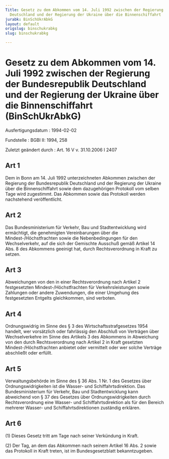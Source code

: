 ```yaml
---
Title: Gesetz zu dem Abkommen vom 14. Juli 1992 zwischen der Regierung der Bundesrepublik
  Deutschland und der Regierung der Ukraine über die Binnenschiffahrt
jurabk: BinSchUkrAbkG
layout: default
origslug: binschukrabkg
slug: binschukrabkg

---
```


# Gesetz zu dem Abkommen vom 14. Juli 1992 zwischen der Regierung der Bundesrepublik Deutschland und der Regierung der Ukraine über die Binnenschiffahrt (BinSchUkrAbkG)

Ausfertigungsdatum
:   1994-02-02

Fundstelle
:   BGBl II: 1994, 258

Zuletzt geändert durch
:   Art. 16 V v. 31.10.2006 I 2407


## Art 1

Dem in Bonn am 14. Juli 1992 unterzeichneten Abkommen zwischen der
Regierung der Bundesrepublik Deutschland und der Regierung der Ukraine
über die Binnenschiffahrt sowie dem dazugehörigen Protokoll vom selben
Tage wird zugestimmt. Das Abkommen sowie das Protokoll werden
nachstehend veröffentlicht.


## Art 2

Das Bundesministerium für Verkehr, Bau und Stadtentwicklung wird
ermächtigt, die genehmigten Vereinbarungen über die
Mindest-/Höchstfrachten sowie die Nebenbedingungen für den
Wechselverkehr, auf die sich der Gemischte Ausschuß gemäß Artikel 14
Abs. 8 des Abkommens geeinigt hat, durch Rechtsverordnung in Kraft zu
setzen.


## Art 3

Abweichungen von den in einer Rechtsverordnung nach Artikel 2
festgesetzten Mindest-/Höchstfrachten für Verkehrsleistungen sowie
Zahlungen oder andere Zuwendungen, die einer Umgehung des
festgesetzten Entgelts gleichkommen, sind verboten.


## Art 4

Ordnungswidrig im Sinne des § 3 des Wirtschaftsstrafgesetzes 1954
handelt, wer vorsätzlich oder fahrlässig den Abschluß von Verträgen
über Wechselverkehre im Sinne des Artikels 3 des Abkommens in
Abweichung von den durch Rechtsverordnung nach Artikel 2 in Kraft
gesetzten Mindest-/Höchstfrachten anbietet oder vermittelt oder wer
solche Verträge abschließt oder erfüllt.


## Art 5

Verwaltungsbehörde im Sinne des § 36 Abs. 1 Nr. 1 des Gesetzes über
Ordnungswidrigkeiten ist die Wasser- und Schiffahrtsdirektion. Das
Bundesministerium für Verkehr, Bau und Stadtentwicklung kann
abweichend von § 37 des Gesetzes über Ordnungswidrigkeiten durch
Rechtsverordnung eine Wasser- und Schiffahrtsdirektion als für den
Bereich mehrerer Wasser- und Schiffahrtsdirektionen zuständig
erklären.


## Art 6

(1) Dieses Gesetz tritt am Tage nach seiner Verkündung in Kraft.

(2) Der Tag, an dem das Abkommen nach seinem Artikel 16 Abs. 2 sowie
das Protokoll in Kraft treten, ist im Bundesgesetzblatt
bekanntzugeben.

